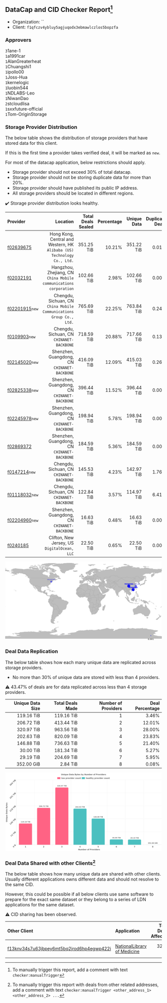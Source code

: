 ## DataCap and CID Checker Report[^1]
 - Organization: ``
 - Client: `f1qfczv4ybluy5agjuqodx3ebmawlczlos5bopzfa`
### Approvers
`3`1ane-1<br/>`1`a1991car<br/>`1`AlanGreaterheat<br/>`1`Chuangshi1<br/>`1`ipollo00<br/>`1`Joss-Hua<br/>`1`kernelogic<br/>`1`luobin544<br/>`1`NDLABS-Leo<br/>`1`NiwanDao<br/>`2`stcloudlisa<br/>`1`sxxfuture-official<br/>`1`Tom-OriginStorage


### Storage Provider Distribution
The below table shows the distribution of storage providers that have stored data for this client.

If this is the first time a provider takes verified deal, it will be marked as `new`.

For most of the datacap application, below restrictions should apply.
 - Storage provider should not exceed 30% of total datacap.
 - Storage provider should not be storing duplicate data for more than 20%.
 - Storage provider should have published its public IP address.
 - All storage providers should be located in different regions.

✔️ Storage provider distribution looks healthy.

| Provider                                                    |                                                                   Location | Total Deals Sealed | Percentage | Unique Data | Duplicate Deals |
| :---------------------------------------------------------- | -------------------------------------------------------------------------: | -----------------: | ---------: | ----------: | --------------: |
| [f02639675](https://filfox.info/en/address/f02639675)       | Hong Kong, Central and Western, HK<br/>`Alibaba (US) Technology Co., Ltd.` |         351.25 TiB |     10.21% |  351.22 TiB |           0.01% |
| [f02032191](https://filfox.info/en/address/f02032191)       |       Hangzhou, Zhejiang, CN<br/>`China Mobile communications corporation` |         102.66 TiB |      2.98% |  102.66 TiB |           0.00% |
| [f02201915](https://filfox.info/en/address/f02201915)`new`  |     Chengdu, Sichuan, CN<br/>`China Mobile Communications Group Co., Ltd.` |         765.69 TiB |     22.25% |  763.84 TiB |           0.24% |
| [f0109903](https://filfox.info/en/address/f0109903)`new`    |                               Chengdu, Sichuan, CN<br/>`CHINANET-BACKBONE` |         718.59 TiB |     20.88% |  717.66 TiB |           0.13% |
| [f02145020](https://filfox.info/en/address/f02145020)`new`  |                            Shenzhen, Guangdong, CN<br/>`CHINANET-BACKBONE` |         416.09 TiB |     12.09% |  415.03 TiB |           0.26% |
| [f02825338](https://filfox.info/en/address/f02825338)`new`  |                            Shenzhen, Guangdong, CN<br/>`CHINANET-BACKBONE` |         396.44 TiB |     11.52% |  396.44 TiB |           0.00% |
| [f02245978](https://filfox.info/en/address/f02245978)`new`  |                            Shenzhen, Guangdong, CN<br/>`CHINANET-BACKBONE` |         198.94 TiB |      5.78% |  198.94 TiB |           0.00% |
| [f02869372](https://filfox.info/en/address/f02869372)       |                            Shenzhen, Guangdong, CN<br/>`CHINANET-BACKBONE` |         184.59 TiB |      5.36% |  184.59 TiB |           0.00% |
| [f0147214](https://filfox.info/en/address/f0147214)`new`    |                               Chengdu, Sichuan, CN<br/>`CHINANET-BACKBONE` |         145.53 TiB |      4.23% |  142.97 TiB |           1.76% |
| [f01118032](https://filfox.info/en/address/f01118032)`new`  |                               Chengdu, Sichuan, CN<br/>`CHINANET-BACKBONE` |         122.84 TiB |      3.57% |  114.97 TiB |           6.41% |
| [f02204960](https://filfox.info/en/address/f02204960)`new`  |                            Shenzhen, Guangdong, CN<br/>`CHINANET-BACKBONE` |          16.63 TiB |      0.48% |   16.63 TiB |           0.00% |
| [f0240185](https://filfox.info/en/address/f0240185)         |                            Clifton, New Jersey, US<br/>`DigitalOcean, LLC` |          22.50 TiB |      0.65% |   22.50 TiB |           0.00% |

<img src="https://raw.githubusercontent.com/data-preservation-programs/filplus-checker-assets/main/filecoin-project/filecoin-plus-large-datasets/issues/1039/1705713624764.png"/>

### Deal Data Replication
The below table shows how each many unique data are replicated across storage providers.

- No more than 30% of unique data are stored with less than 4 providers.

⚠️ 43.47% of deals are for data replicated across less than 4 storage providers.

| Unique Data Size | Total Deals Made | Number of Providers | Deal Percentage |
| ---------------: | ---------------: | ------------------: | --------------: |
|       119.16 TiB |       119.16 TiB |                   1 |           3.46% |
|       206.72 TiB |       413.44 TiB |                   2 |          12.01% |
|       320.97 TiB |       963.56 TiB |                   3 |          28.00% |
|       202.63 TiB |       820.09 TiB |                   4 |          23.83% |
|       146.88 TiB |       736.63 TiB |                   5 |          21.40% |
|        30.00 TiB |       181.34 TiB |                   6 |           5.27% |
|        29.19 TiB |       204.69 TiB |                   7 |           5.95% |
|       352.00 GiB |         2.84 TiB |                   8 |           0.08% |

<img src="https://raw.githubusercontent.com/data-preservation-programs/filplus-checker-assets/main/filecoin-project/filecoin-plus-large-datasets/issues/1039/1705713625677.png"/>

### Deal Data Shared with other Clients[^3]
The below table shows how many unique data are shared with other clients.
Usually different applications owns different data and should not resolve to the same CID.

However, this could be possible if all below clients use same software to prepare for the exact same dataset or they belong to a series of LDN applications for the same dataset.

⚠️ CID sharing has been observed.

| Other Client                                                                                                          | Application                                                                                                 | Total Deals Affected | Unique CIDs | Approvers                   |
| :-------------------------------------------------------------------------------------------------------------------- | :---------------------------------------------------------------------------------------------------------- | -------------------: | ----------: | :-------------------------- |
| [f13knv34s7u63jbpey6mt5bq2jrod6hp4egwp422i](https://filfox.info/en/address/f13knv34s7u63jbpey6mt5bq2jrod6hp4egwp422i) | [NationalLibrary of Medicine](https://github.com/filecoin-project/filecoin-plus-large-datasets/issues/2196) |            32.00 GiB |           1 | `1`AthSmith<br/>`1`Casey-PG |

[^1]: To manually trigger this report, add a comment with text `checker:manualTrigger`

[^2]: Deals from those addresses are combined into this report as they are specified with `checker:manualTrigger`

[^3]: To manually trigger this report with deals from other related addresses, add a comment with text `checker:manualTrigger <other_address_1> <other_address_2> ...`
